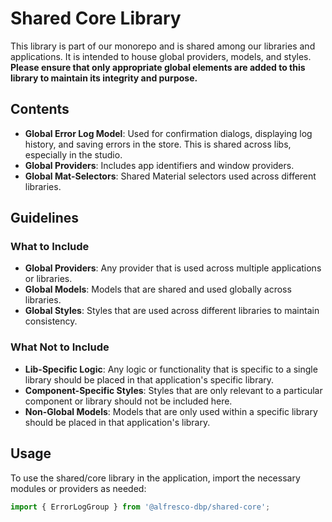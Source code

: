 # Shared Core Library

This library is part of our monorepo and is shared among our libraries and applications. It is intended to house global providers, models, and styles. **Please ensure that only appropriate global elements are added to this library to maintain its integrity and purpose.**

## Contents

- **Global Error Log Model**: Used for confirmation dialogs, displaying log history, and saving errors in the store. This is shared across libs, especially in the studio.
- **Global Providers**: Includes app identifiers and window providers.
- **Global Mat-Selectors**: Shared Material selectors used across different libraries.

## Guidelines

### What to Include

- **Global Providers**: Any provider that is used across multiple applications or libraries.
- **Global Models**: Models that are shared and used globally across libraries.
- **Global Styles**: Styles that are used across different libraries to maintain consistency.

### What Not to Include

- **Lib-Specific Logic**: Any logic or functionality that is specific to a single library should be placed in that application's specific library.
- **Component-Specific Styles**: Styles that are only relevant to a particular component or library should not be included here.
- **Non-Global Models**: Models that are only used within a specific library should be placed in that application's library.

## Usage

To use the shared/core library in the application, import the necessary modules or providers as needed:

```typescript
import { ErrorLogGroup } from '@alfresco-dbp/shared-core';
